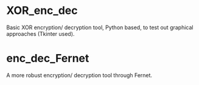# XOR_enc_dec
Basic XOR encryption/ decryption tool, Python based, to test out graphical approaches (Tkinter used).

# enc_dec_Fernet
A more robust encryption/ decryption tool through Fernet.
